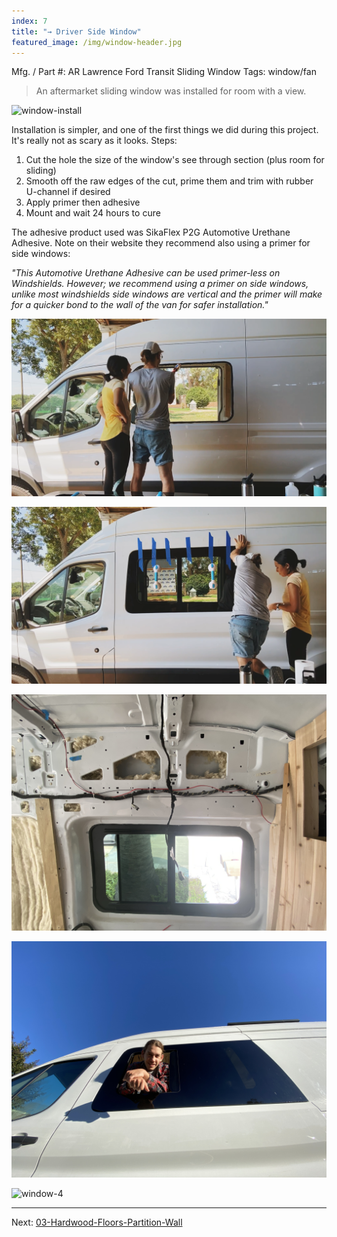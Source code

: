 ```yaml
---
index: 7
title: "→ Driver Side Window"
featured_image: /img/window-header.jpg
---
```


Mfg. / Part #: AR Lawrence Ford Transit Sliding Window
Tags: window/fan

> An aftermarket sliding window was installed for room with a view.

![window-install](img/window-install.gif)

Installation is simpler, and one of the first things we did during this project. It's really not as scary as it looks. Steps:
1. Cut the hole the size of the window's see through section (plus room for sliding)
2. Smooth off the raw edges of the cut, prime them and trim with rubber U-channel if desired
3. Apply primer then adhesive
4. Mount and wait 24 hours to cure

The adhesive product used was SikaFlex P2G Automotive Urethane Adhesive. Note on their website they recommend also using a primer for side windows:

*"This Automotive Urethane Adhesive can be used primer-less on Windshields. However; we recommend using a primer on side windows, unlike most windshields side windows are vertical and the primer will make for a quicker bond to the wall of the van for safer installation."* 

![window-1](img/window-1.png)

![window-2](img/window-2.png)

![IMG_1344](img/IMG_1344.jpg)

![window-3](img/window-3.jpg)

![window-4](img/window-4.jpg)

---

Next:  [03-Hardwood-Floors-Partition-Wall](03-Hardwood-Floors-Partition-Wall.md)